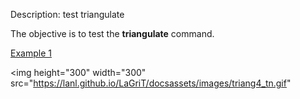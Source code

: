 Description: test triangulate

The objective is to test the **triangulate** command.

[Example 1](description_tri.md)


<img height="300" width="300" src="https://lanl.github.io/LaGriT/docsassets/images/triang4_tn.gif"
